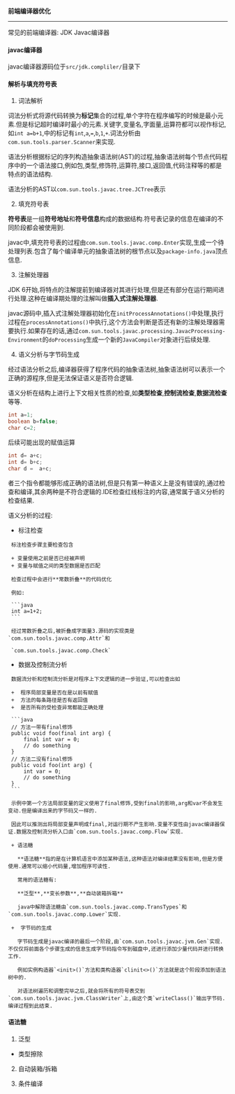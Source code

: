 **前端编译器优化**

---

常见的前端编译器: JDK Javac编译器

#### javac编译器

javac编译器源码位于`src/jdk.compliler/`目录下

#### 解析与填充符号表

1.  词法解析

   词法分析式将源代码转换为**标记**集合的过程,单个字符在程序编写的时候是最小元素.但是标记超时编译时最小的元素.关键字,变量名,字面量,运算符都可以视作标记,如`int a=b+1`,中的标记有`int`,`a`,`=`,`b`,`1`,`+`.词法分析由`com.sun.tools.parser.Scanner`来实现.

   语法分析根据标记的序列构造抽象语法树(AST)的过程,抽象语法树每个节点代码程序中的一个语法接口,例如包,类型,修饰符,运算符,接口,返回值,代码注释等的都是特点的语法结构.

   语法分析的AST以`com.sun.tools.javac.tree.JCTree`表示

2.  填充符号表

   **符号表**是一组**符号地址**和**符号信息**构成的数据结构.符号表记录的信息在编译的不同阶段都会被使用到.

   javac中,填充符号表的过程由`com.sun.tools.javac.comp.Enter`实现,生成一个待处理列表.包含了每个编译单元的抽象语法树的根节点以及`package-info.java`顶点信息.

3.  注解处理器

   JDK 6开始,将特点的注解提前到编译器对其进行处理,但是还有部分在运行期间进行处理.这种在编译期处理的注解叫做**插入式注解处理器**.

   javac源码中,插入式注解处理器初始化在`initProcessAnnotations()`中处理,执行过程在`processAnnotations()`中执行,这个方法会判断是否还有新的注解处理器需要执行.如果存在的话,通过`com.sun.tools.javac.processing.JavacProcessing-Environment`的`doProcessing`生成一个新的`JavaCompiler`对象进行后续处理.

4.  语义分析与字节码生成

   经过语法分析之后,编译器获得了程序代码的抽象语法树,抽象语法树可以表示一个正确的源程序,但是无法保证语义是否符合逻辑.

   语义分析在结构上进行上下文相关性质的检查,如**类型检查**,**控制流检查**,**数据流检查**等等.

   ```java
   int a=1;
   boolean b=false;
   char c=2;
   ```

   后续可能出现的赋值运算

   ```java
   int d= a+c;
   int d= b+c;
   char d =  a+c;
   ```

   者三个指令都能够形成正确的语法树,但是只有第一种语义上是没有错误的,通过检查和编译,其余两种是不符合逻辑的.IDE检查红线标注的内容,通常属于语义分析的检查结果.

   语义分析的过程:

   +  标注检查

     标注检查步骤主要检查包含

     + 变量使用之前是否已经被声明
     + 变量与赋值之间的类型数据是否匹配

     检查过程中会进行**常数折叠**的代码优化

     例如:

     ```java
     int a=1+2;
     ```

     经过常数折叠之后,被折叠成字面量3.源码的实现类是`com.sun.tools.javac.comp.Attr`和

     `com.sun.tools.javac.comp.Check`

   +  数据及控制流分析

     数据流分析和控制流分析是对程序上下文逻辑的进一步验证,可以检查出如

     +  程序局部变量是否在是以前有赋值
     +  方法的每条路径是否有返回值
     +  是否所有的受检查异常都能正确处理

     ```java
     // 方法一带有final修饰
     public void foo(final int arg) {
         final int var = 0;
         // do something
     } 
     // 方法二没有final修饰
     public void foo(int arg) {
         int var = 0;
         // do something
     }
     ```

     示例中第一个方法局部变量的定义使用了final修饰,受到final的影响,arg和var不会发生变动.但是编译出来的字节码又一样的.

     因此可以推测出将局部变量声明成final,对运行期不产生影响.变量不变性由javac编译器保证.数据及控制流分析入口由`com.sun.tools.javac.comp.Flow`实现.

     + 语法糖

       **语法糖**指的是在计算机语言中添加某种语法,这种语法对编译结果没有影响,但是方便使用.通常可以缩小代码量,增加程序可读性.

       常用的语法糖有:

       **泛型**,**变长参数**,**自动装箱拆箱**

       java中解除语法糖由`com.sun.tools.javac.comp.TransTypes`和`com.sun.tools.javac.comp.Lower`实现.

     +  字节码的生成

       字节码生成是javac编译的最后一个阶段,由`com.sun.tools.javac.jvm.Gen`实现.不仅仅将前面各个步骤生成的信息生成字节码指令写到磁盘中,还进行添加少量代码并进行转换工作.

       例如实例构造器`<init>()`方法和类构造器`clinit<>()`方法就是这个阶段添加到语法树中的.

       对语法树遍历和调整完毕之后,就会将所有的符号表交到`com.sun.tools.javac.jvm.ClassWriter`上,由这个类`writeClass()`输出字节码.编译过程到此结束.

#### 语法糖

1.  泛型

   + 类型擦除

     

2.  自动装箱/拆箱

3.  条件编译

